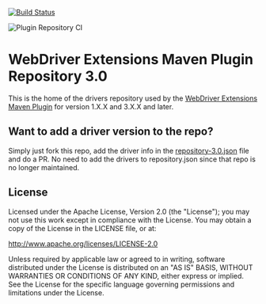 [![Build Status](https://travis-ci.org/webdriverextensions/webdriverextensions-maven-plugin-repository.png)](https://travis-ci.org/webdriverextensions/webdriverextensions-maven-plugin-repository)

![Plugin Repository CI](https://github.com/webdriverextensions/webdriverextensions-maven-plugin-repository/workflows/Plugin%20Repository%20CI/badge.svg)

WebDriver Extensions Maven Plugin Repository 3.0
===================
This is the home of the drivers repository used by the [WebDriver Extensions Maven Plugin](https://github.com/webdriverextensions/webdriverextensions-maven-plugin) for version 1.X.X and 3.X.X and later.

## Want to add a driver version to the repo?
Simply just fork this repo, add the driver info in the [repository-3.0.json](https://github.com/webdriverextensions/webdriverextensions-maven-plugin-repository/blob/master/repository-3.0.json) file and do a PR. 
No need to add the drivers to repository.json since that repo is no longer maintained.

## License

Licensed under the Apache License, Version 2.0 (the "License");
you may not use this work except in compliance with the License.
You may obtain a copy of the License in the LICENSE file, or at:

   http://www.apache.org/licenses/LICENSE-2.0

Unless required by applicable law or agreed to in writing, software
distributed under the License is distributed on an "AS IS" BASIS,
WITHOUT WARRANTIES OR CONDITIONS OF ANY KIND, either express or implied.
See the License for the specific language governing permissions and
limitations under the License.
